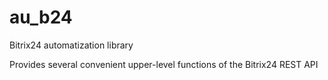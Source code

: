 # au_b24
Bitrix24 automatization library

Provides several convenient upper-level functions of the Bitrix24 REST API
